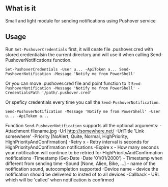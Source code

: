 ## What is it

Small and light module for sending notifications using Pushover service

## Usage

Run ``Set-PushoverCredentials`` first, it will ceate file .pushover.cred with stored credentialsin the current directory and will use it when calling Send-PushoverNotifications function.

``
Set-PushoverCredentials -User u... -ApiToken a...
Send-PushoverNotification -Message 'Notify me from PowerShell'
``

Or you can move .pushover.cred file and point function to it
``
Send-PushoverNotification -Message 'Notify me from PowerShell' -CredentialsPath '/path/.pushover.cred'
``

Or speficy credentials every time you call the ``Send-PushoverNotification``.

``
Send-PushoverNotification -Message 'Notify me from PowerShell' -User u... -ApiToken a...
``

Function ``Send-PushoverNotification`` supports all the optional arguments:
-Attachment filename.jpg
-Url http://somewhere.net/
-UrlTitle 'Link somewhere'
-Priority [NoAlert, Quite, Normal, HighPriority, HighPriorityAndConfirmation] 
-Retry x - Retry interval is seconds for HighPriorityAndConfirmation notifications
-Expire x - How many seconds your notification will continue to be retried for HighPriorityAndConfirmation notifications
-Timestamp (Get-Date -Date '01/01/2000') - Timestamp when different from sending time
-Sound [None, Alien, Bike, ...] - name of the notification sound, autocompletion supported
-Device name - device the notification should be delivered to insted of to all devices
-Callback - URL which will be 'called' when notification is confirmed